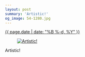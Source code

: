 ```yaml
---
layout: post
summary: 'Artistic!'
og_image: 54-1280.jpg
---
```


<div class="post">
 <time>
  <a href="/54">
   {{ page.date | date: "%B %-d, %Y" }}
  </a>
 </time>
 <a href="/54">
  <figure data-taken="9/22/2013">
   <img alt="Artistic!" sizes="(min-width: 700px) 50vw, calc(100vw - 2rem)" src="{{ site.assets_url }}/54-640.jpg" srcset="{{ site.assets_url }}/54-1280.jpg 1280w, {{ site.assets_url }}/54-960.jpg 960w, {{ site.assets_url }}/54-640.jpg 640w, {{ site.assets_url }}/54-320.jpg 320w"/>
  </figure>
 </a>
 <span>
  Artistic!
 </span>
</div>
